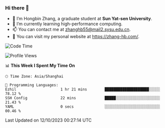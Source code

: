### Hi there 👋

- 🔭 I’m Hongbin Zhang, a graduate student at **Sun Yat-sen University**.
- 🌱 I’m currently learning high-performance computing.
- 📫 You can contact me at zhanghb55@mail2.sysu.edu.cn.
- 👀 You can visit my personal website at https://zhang-hb.com/.

<!--START_SECTION:waka-->
![Code Time](http://img.shields.io/badge/Code%20Time-232%20hrs%2038%20mins-blue)

![Profile Views](http://img.shields.io/badge/Profile%20Views-2-blue)

📊 **This Week I Spent My Time On** 

```text
🕑︎ Time Zone: Asia/Shanghai

💬 Programming Languages: 
Ezhil                    1 hr 21 mins        ████████████████████░░░░░   78.12 % 
SSH Config               22 mins             █████░░░░░░░░░░░░░░░░░░░░   21.43 % 
YAML                     0 secs              ░░░░░░░░░░░░░░░░░░░░░░░░░   00.46 % 
```


 Last Updated on 12/10/2023 00:27:14 UTC
<!--END_SECTION:waka-->